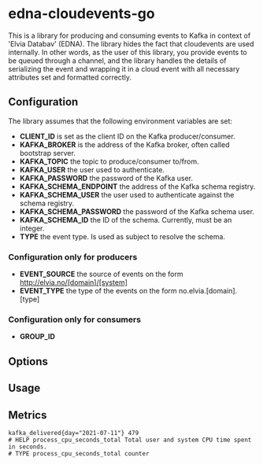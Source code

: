 # edna-cloudevents-go
This is a library for producing and consuming events to Kafka in context of 'Elvia Databav' (EDNA). The library hides
the fact that cloudevents are used internally. In other words, as the user of this library, you provide events to be
queued through a channel, and the library handles the details of serializing the event and wrapping it in a cloud event
with all necessary attributes set and formatted correctly.

## Configuration
The library assumes that the following environment variables are set:
* **CLIENT_ID** is set as the client ID on the Kafka producer/consumer.
* **KAFKA_BROKER** is the address of the Kafka broker, often called bootstrap server.
* **KAFKA_TOPIC** the topic to produce/consumer to/from.
* **KAFKA_USER** the user used to authenticate.
* **KAFKA_PASSWORD** the password of the Kafka user.
* **KAFKA_SCHEMA_ENDPOINT** the address of the Kafka schema registry.
* **KAFKA_SCHEMA_USER** the user used to authenticate against the schema registry.
* **KAFKA_SCHEMA_PASSWORD** the password of the Kafka schema user.
* **KAFKA_SCHEMA_ID** the ID of the schema. Currently, must be an integer.
* **TYPE** the event type. Is used as subject to resolve the schema.  

### Configuration only for producers
* **EVENT_SOURCE** the source of events on the form http://elvia.no/[domain]/[system]
* **EVENT_TYPE** the type of the events on the form no.elvia.[domain].[type]

### Configuration only for consumers
* **GROUP_ID** 

## Options

## Usage

## Metrics
```
kafka_delivered{day="2021-07-11"} 479
# HELP process_cpu_seconds_total Total user and system CPU time spent in seconds.
# TYPE process_cpu_seconds_total counter
```